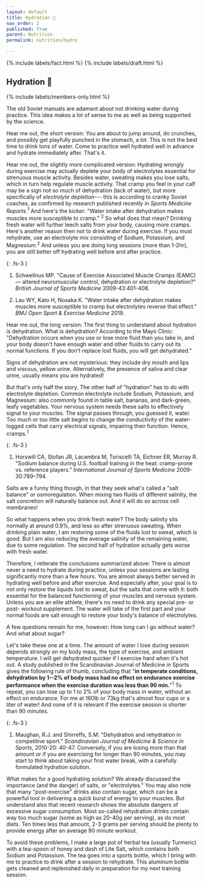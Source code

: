```yaml
---
layout: default
title: Hydration 
nav_order: 2
published: True
parent: Nutrition
permalink: nutrition/hydro

---
```


{% include labels/fact.html %}
{% include labels/draft.html %}

## Hydration 
{% include labels/members-only.html %}

<div data-ms-content="members" markdown="1">

The old Soviet manuals are adamant about not drinking water during practice. This idea makes a
lot of sense to me as well as being supported by the science.

Hear me out, the short version: You are about to jump around, do crunches, and possibly get
playfully punched in the stomach, a lot. This is not the best time to drink tons of water.
Come to practice well hydrated well in advance and hydrate immediately after. That's it.

Hear me out, the slightly more complicated version: Hydrating wrongly during exercise may
actually deplete your body of electrolytes essential for strenuous muscle activity. Besides
water, sweating makes you lose salts, which in turn help regulate muscle activity. That cramp
you feel in your calf may be a sign not so much of dehydration (lack of water), but more
specifically of *electrolyte depletion*--- this is according to cranky Soviet coaches, as
confirmed by research published recently in *Sports Medicine Reports*.<sup>1</sup> And here's
the kicker: "Water intake after dehydration makes muscles more susceptible to cramp."
<sup>2</sup> So what does that mean? Drinking fresh water will further leech salts from your
body, causing more cramps. Here's another reason then not to drink water during exercise. If
you must rehydrate, use an electrolyte mix consisting of Sodium, Potassium, and
Magnesium.<sup>2</sup> And unless you are doing long sessions (more than 1-2hr), you are still
better off hydrating well before and after practice.

{: .fs-3 }
1. Schwellnus MP. "Cause of Exercise Associated Muscle Cramps (EAMC) — altered neuromuscular
control, dehydration or electrolyte depletion?"  *British Journal of Sports Medicine*
2009-43:401-408.

2. Lau WY, Kato H, Nosaka K. "Water intake after dehydration makes muscles more susceptible to
cramp but electrolytes reverse that effect." *BMJ Open Sport & Exercise Medicine* 2019.

Hear me out, the long version: The first thing to understand about hydration is dehydration.
What is dehydration? According to the Mayo Clinic: "Dehydration occurs when you use or lose
more fluid than you take in, and your body doesn't have enough water and other fluids to carry
out its normal functions. If you don't replace lost fluids, you will get dehydrated."

Signs of dehydration are not mysterious: they include dry mouth and lips and viscous, yellow
urine. Alternatively, the presence of saliva and clear urine, usually means you are hydrated!

But that's only half the story. The other half of "hydration" has to do with electrolyte
depletion. Common electrolyte include Sodium, Potassium, and Magnesium: also commonly found in
table salt, bananas, and dark-green, leafy vegetables. Your nervous system needs these salts to
effectively signal to your muscles. The signal passes through, you guessed it, water. Too much
or too little salt begins to change the conductivity of the water-logged cells that carry
electrical signals, impairing their function. Hence, cramps.<sup>1</sup>

{: .fs-3 }
1. Horswill CA, Stofan JR, Lacambra M, Toriscelli TA, Eichner ER, Murray R. "Sodium balance
during U.S. football training in the heat: cramp-prone vs. reference players." *International
Journal of Sports Medicine* 2009-30:789–794.

Salts are a funny thing though, in that they seek what's called a "salt balance" or
osmoregulation. When mixing two fluids of different salinity, the salt concretion will
naturally balance out. And it will do so across cell membranes!

So what happens when you drink fresh water? The body salinity sits normally at around 0.9%, and
less so after strenuous sweating. When drinking plain water, I am restoring some of the fluids
lost to sweat, which is good. But I am also reducing the average salinity of the remaining
water, due to some regulation. The second half of hydration actually gets worse with fresh
water.

Therefore, I reiterate the conclusions summarized above: There is almost never a need to
hydrate during practice, unless your sessions are lasting significantly more than a few hours.
You are almost always better served in hydrating well before and after exercise. And especially
after, your goal is to not only restore the liquids lost to sweat, but the salts that come with
it: both essential for the balanced functioning of your muscles and nervous system. Unless you
are an elite athlete, there's no need to drink any special pre- or post- workout supplement.
The water will take of the first part and your normal foods are salt enough to restore your
body's balance of electrolytes.

A few questions remain for me, however: How long can I go without water? And what about sugar?

Let's take these one at a time. The amount of water I lose during session depends strongly on
my body mass, the type of exercise, and ambient temperature. I will get dehydrated quicker if I
exercise hard when it's hot out. A study published in the Scandinavian Journal of Medicine in
Sports gives the following rule of thumb, concluding that "**in temperate conditions,
dehydration by 1--2% of body mass had no effect on endurance exercise performance when the
exercise duration was less than 90 min.**"<sup>1</sup> To repeat, you can lose up to 1 to 2% of
your body mass in water, without an effect on endurance. For me at 160lb or 73kg that's almost
four cups or a liter of water! And none of it is relevant if the exercise session is shorter
than 90 minutes.

{: .fs-3 }
1. Maughan, R.J. and Shirreffs, S.M. "Dehydration and rehydration in competitive sport."
*Scandinavian Journal of Medicine & Science in Sports*, 2010-20: 40-47.
Conversely, if you are losing more than that amount or if you are exercising for longer than
90 minutes, you may start to think about taking your first water break, with a carefully
formulated hydration solution.

What makes for a good hydrating solution? We already discussed the importance (and the danger)
of salts, or "electrolytes." You may also note that many "post-exercise" drinks also contain
sugar, which can be a powerful tool in delivering a quick burst of energy to your muscles. But
understand also that recent research shows the absolute dangers of excessive sugar consumption.
Most so-called rehydration drinks contain way too much sugar (some as high as 20-40g per
serving), as do most diets. Ten times less that amount, 2-3 grams per serving should be plenty
to provide energy after an average 90 minute workout.

To avoid these problems, I make a large pot of herbal tea (usually Turmeric) with a tea-spoon
of honey and dash of Lite Salt, which contains both Sodium and Potassium. The tea goes into a
sports bottle, which I bring with me to practice to drink after a session to rehydrate. This
aluminum bottle gets cleaned and replenished daily in preparation for my next training session.

</div>
